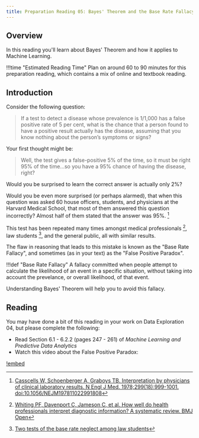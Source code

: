 ```yaml
---
title: Preparation Reading 05: Bayes' Theorem and the Base Rate Fallacy
---
```


## Overview

In this reading you'll learn about Bayes' Theorem and how it applies to Machine Learning.

!!!time "Estimated Reading Time"
	Plan on around 60 to 90 minutes for this preparation reading, which contains a mix of online and textbook reading.

## Introduction

Consider the following question:

> If a test to detect a disease whose prevalence is 1/1,000 has a false positive rate of 5 per cent, what is the chance that a person found to have a positive result actually has the disease, assuming that you know nothing about the person’s symptoms or signs?

Your first thought might be:

> Well, the test gives a false-positive 5% of the time, so it must be right 95% of the time...so you have a 95% chance of having the disease, right?

Would you be surprised to learn the correct answer is actually only 2%?

Would you be even more surprised (or perhaps alarmed), that when this question was asked 60 house officers, students, and physicians at the Harvard Medical School, that most of them answered this question incorrectly? Almost half of them stated that the answer was 95%. [^1] 

This test has been repeated many times amongst medical professionals [^2], law students [^3], and the general public, all with similar results.

The flaw in reasoning that leads to this mistake is known as the "Base Rate Fallacy", and sometimes (as in your text) as the "False Positive Paradox". 

!!!def "Base Rate Fallacy"
	A fallacy committed when people attempt to calculate the likelihood of an event in a specific situation, without taking into account the prevelance, or overall likelihood, of that event.

Understanding Bayes' Theorem will help you to avoid this fallacy.

## Reading

You may have done a bit of this reading in your work on Data Exploration 04, but please complete the following:

* Read Section 6.1 - 6.2.2  (pages 247 - 261) of *Machine Learning and Predictive Data Analytics*
* Watch this video about the False Positive Paradox:

[!embed](https://www.youtube.com/watch?v=1csFTDXXULY)

[^1]: [Casscells W, Schoenberger A, Graboys TB. Interpretation by physicians of clinical laboratory results. N Engl J Med. 1978;299(18):999-1001. doi:10.1056/NEJM197811022991808](https://www.nejm.org/doi/pdf/10.1056/NEJM197811022991808)

[^2]: [Whiting PF, Davenport C, Jameson C, et al. How well do health professionals interpret diagnostic information? A systematic review. BMJ Open](https://www.ncbi.nlm.nih.gov/pmc/articles/PMC4521525/)

[^3]: [Two tests of the base rate neglect among law students](https://www.uio.no/studier/emner/jus/jus/JUS4121/v12/undervisningsmateriale/Evidence%20RLE2%20kopi%204%20avd.pdf)
